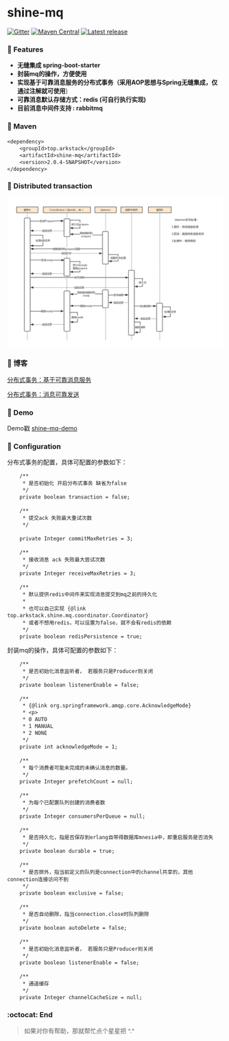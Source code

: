 # shine-mq

[![Gitter](https://badges.gitter.im/7le/shine-mq.svg)](https://gitter.im/7le/shine-mq)
[![Maven Central](https://maven-badges.herokuapp.com/maven-central/top.arkstack/shine-mq/badge.svg)](https://search.maven.org/artifact/top.arkstack/shine-mq/)
[![Latest release](https://img.shields.io/github/release/7le/shine-mq.svg)](https://github.com/7le/shine-mq/releases/latest)

### 🐣 Features

* **无缝集成 spring-boot-starter**
* **封装mq的操作，方便使用**
* **实现基于可靠消息服务的分布式事务（采用AOP思想与Spring无缝集成，仅通过注解就可使用**）
* **可靠消息默认存储方式：redis (可自行执行实现)**
* **目前消息中间件支持 : rabbitmq**

### 🐳 Maven

```
<dependency>
    <groupId>top.arkstack</groupId>
    <artifactId>shine-mq</artifactId>
    <version>2.0.4-SNAPSHOT</version>
</dependency>
```
 
### 🎀 Distributed transaction

![shine-mq](https://github.com/7le/7le.github.io/raw/master/image/dis/shine-mq.jpg)

### 🎐 博客

[分布式事务：基于可靠消息服务](https://7le.top/2018/12/04/%E5%88%86%E5%B8%83%E5%BC%8F%E4%BA%8B%E5%8A%A1%EF%BC%9A%E5%9F%BA%E4%BA%8E%E5%8F%AF%E9%9D%A0%E6%B6%88%E6%81%AF%E6%9C%8D%E5%8A%A1/#more)

[分布式事务：消息可靠发送](https://7le.top/2019/02/21/%E5%88%86%E5%B8%83%E5%BC%8F%E4%BA%8B%E5%8A%A1%EF%BC%9A%E6%B6%88%E6%81%AF%E5%8F%AF%E9%9D%A0%E5%8F%91%E9%80%81/)


### 🐹 Demo

Demo戳 [shine-mq-demo](https://github.com/7le/shine-mq-demo)

### 🌈 Configuration

分布式事务的配置，具体可配置的参数如下：

```
    /**
     * 是否初始化 开启分布式事务 缺省为false
     */
    private boolean transaction = false;

    /**
     * 提交ack 失败最大重试次数
     */
     
    private Integer commitMaxRetries = 3;

    /**
     * 接收消息 ack 失败最大尝试次数
     */
    private Integer receiveMaxRetries = 3;

    /**
     * 默认提供redis中间件来实现消息提交到mq之前的持久化
     *
     * 也可以自己实现 {@link top.arkstack.shine.mq.coordinator.Coordinator}
     * 或者不想用redis，可以设置为false，就不会有redis的依赖
     */
    private boolean redisPersistence = true;

```

封装mq的操作，具体可配置的参数如下：

```
    /**
     * 是否初始化消息监听者， 若服务只是Producer则关闭
     */
    private boolean listenerEnable = false;
    
    /**
     * {@link org.springframework.amqp.core.AcknowledgeMode}
     * <p>
     * 0 AUTO
     * 1 MANUAL
     * 2 NONE
     */
    private int acknowledgeMode = 1;

    /**
     * 每个消费者可能未完成的未确认消息的数量。
     */
    private Integer prefetchCount = null;

    /**
     * 为每个已配置队列创建的消费者数
     */
    private Integer consumersPerQueue = null;

    /**
     * 是否持久化，指是否保存到erlang自带得数据库mnesia中，即重启服务是否消失
     */
    private boolean durable = true;

    /**
     * 是否排外，指当前定义的队列是connection中的channel共享的，其他connection连接访问不到
     */
    private boolean exclusive = false;

    /**
     * 是否自动删除，指当connection.close时队列删除
     */
    private boolean autoDelete = false;

    /**
     * 是否初始化消息监听者， 若服务只是Producer则关闭
     */
    private boolean listenerEnable = false;

    /**
     * 通道缓存
     */
    private Integer channelCacheSize = null;
```

### :octocat: End

> 如果对你有帮助，那就帮忙点个星星把 ^.^